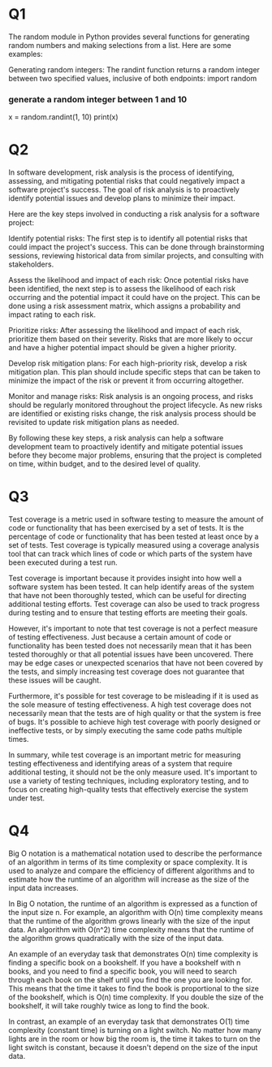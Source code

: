 # Q1
The random module in Python provides several functions for generating random numbers and making selections from a list. Here are some examples:

Generating random integers:
The randint function returns a random integer between two specified values, inclusive of both endpoints:
import random

### generate a random integer between 1 and 10
x = random.randint(1, 10)
print(x)

# Q2
In software development, risk analysis is the process of identifying, assessing, and mitigating potential risks that could negatively impact a software project's success. The goal of risk analysis is to proactively identify potential issues and develop plans to minimize their impact.

Here are the key steps involved in conducting a risk analysis for a software project:

Identify potential risks: The first step is to identify all potential risks that could impact the project's success. This can be done through brainstorming sessions, reviewing historical data from similar projects, and consulting with stakeholders.

Assess the likelihood and impact of each risk: Once potential risks have been identified, the next step is to assess the likelihood of each risk occurring and the potential impact it could have on the project. This can be done using a risk assessment matrix, which assigns a probability and impact rating to each risk.

Prioritize risks: After assessing the likelihood and impact of each risk, prioritize them based on their severity. Risks that are more likely to occur and have a higher potential impact should be given a higher priority.

Develop risk mitigation plans: For each high-priority risk, develop a risk mitigation plan. This plan should include specific steps that can be taken to minimize the impact of the risk or prevent it from occurring altogether.

Monitor and manage risks: Risk analysis is an ongoing process, and risks should be regularly monitored throughout the project lifecycle. As new risks are identified or existing risks change, the risk analysis process should be revisited to update risk mitigation plans as needed.

By following these key steps, a risk analysis can help a software development team to proactively identify and mitigate potential issues before they become major problems, ensuring that the project is completed on time, within budget, and to the desired level of quality.

# Q3
Test coverage is a metric used in software testing to measure the amount of code or functionality that has been exercised by a set of tests. It is the percentage of code or functionality that has been tested at least once by a set of tests. Test coverage is typically measured using a coverage analysis tool that can track which lines of code or which parts of the system have been executed during a test run.

Test coverage is important because it provides insight into how well a software system has been tested. It can help identify areas of the system that have not been thoroughly tested, which can be useful for directing additional testing efforts. Test coverage can also be used to track progress during testing and to ensure that testing efforts are meeting their goals.

However, it's important to note that test coverage is not a perfect measure of testing effectiveness. Just because a certain amount of code or functionality has been tested does not necessarily mean that it has been tested thoroughly or that all potential issues have been uncovered. There may be edge cases or unexpected scenarios that have not been covered by the tests, and simply increasing test coverage does not guarantee that these issues will be caught.

Furthermore, it's possible for test coverage to be misleading if it is used as the sole measure of testing effectiveness. A high test coverage does not necessarily mean that the tests are of high quality or that the system is free of bugs. It's possible to achieve high test coverage with poorly designed or ineffective tests, or by simply executing the same code paths multiple times.

In summary, while test coverage is an important metric for measuring testing effectiveness and identifying areas of a system that require additional testing, it should not be the only measure used. It's important to use a variety of testing techniques, including exploratory testing, and to focus on creating high-quality tests that effectively exercise the system under test.

# Q4
Big O notation is a mathematical notation used to describe the performance of an algorithm in terms of its time complexity or space complexity. It is used to analyze and compare the efficiency of different algorithms and to estimate how the runtime of an algorithm will increase as the size of the input data increases.

In Big O notation, the runtime of an algorithm is expressed as a function of the input size n. For example, an algorithm with O(n) time complexity means that the runtime of the algorithm grows linearly with the size of the input data. An algorithm with O(n^2) time complexity means that the runtime of the algorithm grows quadratically with the size of the input data.

An example of an everyday task that demonstrates O(n) time complexity is finding a specific book on a bookshelf. If you have a bookshelf with n books, and you need to find a specific book, you will need to search through each book on the shelf until you find the one you are looking for. This means that the time it takes to find the book is proportional to the size of the bookshelf, which is O(n) time complexity. If you double the size of the bookshelf, it will take roughly twice as long to find the book.

In contrast, an example of an everyday task that demonstrates O(1) time complexity (constant time) is turning on a light switch. No matter how many lights are in the room or how big the room is, the time it takes to turn on the light switch is constant, because it doesn't depend on the size of the input data.
